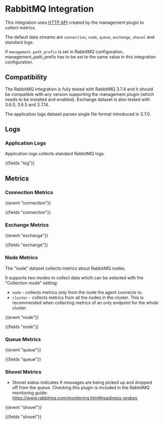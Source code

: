 # RabbitMQ Integration

This integration uses [HTTP API](http://www.rabbitmq.com/management.html) created by the management plugin to collect metrics.

The default data streams are `connection`, `node`, `queue`, `exchange`, `shovel` and standard logs.

If `management.path_prefix` is set in RabbitMQ configuration, management_path_prefix has to be set to the same value
in this integration configuration.

## Compatibility

The RabbitMQ integration is fully tested with RabbitMQ 3.7.4 and it should be compatible with any version supporting
the management plugin (which needs to be installed and enabled). Exchange dataset is also tested with 3.6.0, 3.6.5 and 3.7.14.

The application logs dataset parses single file format introduced in 3.7.0.

## Logs

### Application Logs

Application logs collects standard RabbitMQ logs.

{{fields "log"}}

## Metrics

### Connection Metrics

{{event "connection"}}

{{fields "connection"}}

### Exchange Metrics

{{event "exchange"}}

{{fields "exchange"}}

### Node Metrics

The "node" dataset collects metrics about RabbitMQ nodes.

It supports two modes to collect data which can be selected with the "Collection mode" setting:

* `node` - collects metrics only from the node the agent connects to.
* `cluster` - collects metrics from all the nodes in the cluster. This is recommended when collecting metrics of an only endpoint for the whole cluster.

{{event "node"}}

{{fields "node"}}

### Queue Metrics

{{event "queue"}}

{{fields "queue"}}

### Shovel Metrics

* Shovel status indicates if messages are being picked up and dropped off from the queue. Checking this plugin is included in the RabbitMQ monitoring guide: https://www.rabbitmq.com/monitoring.html#readiness-probes

{{event "shovel"}}

{{fields "shovel"}}